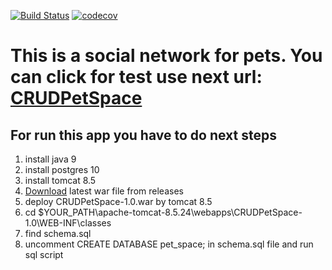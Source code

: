 [![Build Status](https://travis-ci.org/WeDism/CRUDPetSpace.svg?branch=master)](https://travis-ci.org/WeDism/PetSpace) 
[![codecov](https://codecov.io/gh/WeDism/CRUDPetSpace/branch/master/graph/badge.svg)](https://codecov.io/gh/WeDism/PetSpace)

# This is a social network for pets. You can click for test use next url: [CRUDPetSpace](https://crud-pet-space.herokuapp.com) 
## For run this app you have to do next steps
1. install java 9
1. install postgres 10
1. install tomcat 8.5
1. [Download](https://github.com/WeDism/CRUDPetSpace/releases) latest war file from releases
1. deploy CRUDPetSpace-1.0.war by tomcat 8.5
1. cd $YOUR_PATH\apache-tomcat-8.5.24\webapps\CRUDPetSpace-1.0\WEB-INF\classes
1. find schema.sql
1. uncomment CREATE DATABASE pet_space; in schema.sql file and run sql script
